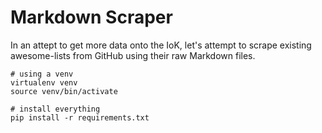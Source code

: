 # Markdown Scraper

In an attept to get more data onto the IoK, let's attempt to scrape existing awesome-lists from GitHub using their raw Markdown files.

```
# using a venv
virtualenv venv
source venv/bin/activate

# install everything
pip install -r requirements.txt
```
